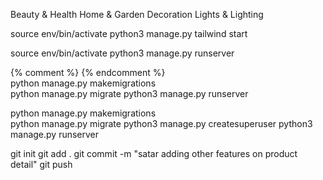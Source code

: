 Beauty & Health
Home & Garden
Decoration
Lights & Lighting

source env/bin/activate
python3 manage.py tailwind start

source env/bin/activate
python3 manage.py runserver 

{% comment %} {% endcomment %}  
python manage.py makemigrations    
python manage.py migrate 
python3 manage.py runserver 

python manage.py makemigrations    
python manage.py migrate 
python3 manage.py createsuperuser
python3 manage.py runserver  


git init
git add .
git commit -m "satar adding other features on product detail"
git push